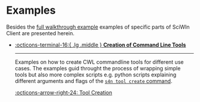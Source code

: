 # Examples
Besides the [full walkthrough example](../getting-started/example.md) examples of specific parts of SciWIn Client are presented herein.

<div class="grid cards" markdown>

-   [:octicons-terminal-16:{ .lg .middle } __Creation of Command Line Tools__](tool-creation.md)

    ---
 
    Examples on how to create CWL commandline tools for different use cases. The examples guid throught the process of wrapping simple tools but also more complex scripts e.g. python scripts explaining different arguments and flags of the [`s4n tool create` command](../reference/tool.md).

    [:octicons-arrow-right-24: Tool Creation](tool-creation.md)

</div>